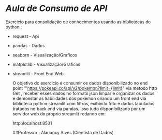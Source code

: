 

# *Aula de Consumo de API* 

Exercicio para consolidação de conhecimentos usando as bibliotecas do python :


- request - Api 
- pandas  - Dados
- seaborn - Visualização/Graficos
- matplotlib - Visualização/Graficos
- streamlit - Front End Web

  
  O objetivo do exercicio é consumir os dados disponibilizado no end point "'https://pokeapi.co/api/v2/pokemon?limit={limit}" via metodo http Get , receber esses dados no formato json limpar e organizar os dados e demonstar as habilidades dos pokemon criando um front end via biblioteca python streamlit com filtros, exibindo foto e dados tabulados tratados no back end via pandas. Isso tudo disponibilizado por um servidor web do proprio streamlit rodando em:

  http:\\localhost:8501


  ##Professor : Alanancy Alves (Cientista de Dados)
